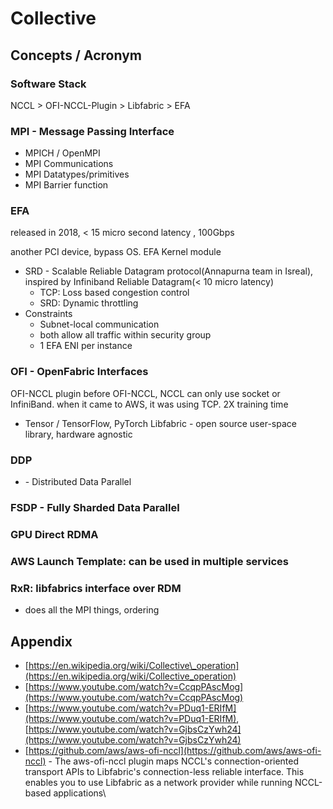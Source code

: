 # Collective

## Concepts / Acronym

### Software Stack

NCCL > OFI-NCCL-Plugin > Libfabric > EFA

### MPI - Message Passing Interface

* MPICH / OpenMPI&#x20;
* MPI Communications
* MPI Datatypes/primitives
* MPI Barrier function

### EFA

released in 2018, < 15 micro second latency , 100Gbps

another PCI device, bypass OS. EFA Kernel module&#x20;

* SRD - Scalable Reliable Datagram protocol(Annapurna team in Isreal), inspired by Infiniband Reliable Datagram(< 10 micro latency)&#x20;
  * TCP: Loss based congestion control&#x20;
  * SRD: Dynamic throttling&#x20;
* Constraints
  * Subnet-local communication
  * both allow all traffic within security group
  * 1 EFA ENI per instance

### OFI - OpenFabric Interfaces&#x20;

OFI-NCCL plugin before OFI-NCCL, NCCL can only use socket or InfiniBand. when it came to AWS, it was using TCP. 2X training time

* Tensor / TensorFlow, PyTorch Libfabric - open source user-space library, hardware agnostic

### DDP

* &#x20;\- Distributed Data Parallel

### FSDP - Fully Sharded Data Parallel



### GPU Direct RDMA&#x20;

###

### AWS Launch Template: can be used in multiple services&#x20;

### RxR: libfabrics interface over RDM&#x20;

* does all the MPI things, ordering

## Appendix

* [https://en.wikipedia.org/wiki/Collective\_operation](https://en.wikipedia.org/wiki/Collective_operation)
* [https://www.youtube.com/watch?v=CcqpPAscMog](https://www.youtube.com/watch?v=CcqpPAscMog)
* [https://www.youtube.com/watch?v=PDuq1-ERIfM](https://www.youtube.com/watch?v=PDuq1-ERIfM), [https://www.youtube.com/watch?v=GjbsCzYwh24](https://www.youtube.com/watch?v=GjbsCzYwh24)
* [https://github.com/aws/aws-ofi-nccl](https://github.com/aws/aws-ofi-nccl) - The aws-ofi-nccl plugin maps NCCL's connection-oriented transport APIs to Libfabric's connection-less reliable interface. This enables you to use Libfabric as a network provider while running NCCL-based applications\


##
